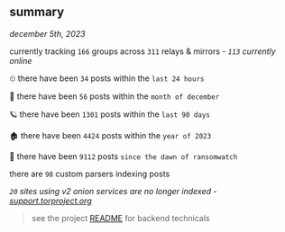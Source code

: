 
## summary
_december 5th, 2023_

currently tracking `166` groups across `311` relays & mirrors - _`113` currently online_

⏲ there have been `34` posts within the `last 24 hours`

🦈 there have been `56` posts within the `month of december`

🪐 there have been `1301` posts within the `last 90 days`

🏚 there have been `4424` posts within the `year of 2023`

🦕 there have been `9112` posts `since the dawn of ransomwatch`

there are `98` custom parsers indexing posts

_`20` sites using v2 onion services are no longer indexed - [support.torproject.org](https://support.torproject.org/onionservices/v2-deprecation/)_

> see the project [README](https://github.com/joshhighet/ransomwatch#ransomwatch--) for backend technicals
